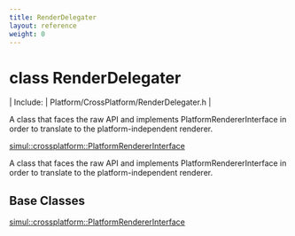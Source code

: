 ```yaml
---
title: RenderDelegater
layout: reference
weight: 0
---
```

class RenderDelegater
===

| Include: | Platform/CrossPlatform/RenderDelegater.h |

A class that faces the raw API and implements PlatformRendererInterface
in order to translate to the platform-independent renderer.
  

[simul::crossplatform::PlatformRendererInterface](platformrendererinterface.html)


A class that faces the raw API and implements PlatformRendererInterface
in order to translate to the platform-independent renderer.
  


Base Classes
---
[simul::crossplatform::PlatformRendererInterface](platformrendererinterface.html)
